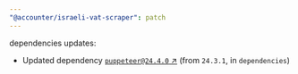 ```yaml
---
"@accounter/israeli-vat-scraper": patch
---
```

dependencies updates:
  - Updated dependency [`puppeteer@24.4.0` ↗︎](https://www.npmjs.com/package/puppeteer/v/24.4.0) (from `24.3.1`, in `dependencies`)
